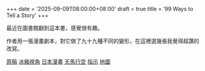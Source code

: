 +++
date = '2025-09-09T08:00:00+08:00'
draft = true
title = '99 Ways to Tell a Story'
+++

最近在圖書館翻到這本書，感覺很有趣。

作者用一張漫畫劇本，對它做了九十九種不同的變形，在這裡選幾張我覺得超讚的改寫。

[原稿](orginal.jpg)
[冰箱視角](fridge.jpg)
[日本漫畫](manga.jpg)
[天馬行空](outsidethebox.jpg)
[指示](instruction.jpg)
[地圖](map.jpg)
